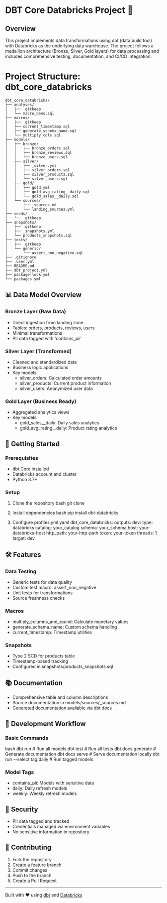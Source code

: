 # DBT Core Databricks Project 🚀

## Overview
This project implements data transformations using dbt (data build tool) with Databricks as the underlying data warehouse. The project follows a medallion architecture (Bronze, Silver, Gold layers) for data processing and includes comprehensive testing, documentation, and CI/CD integration.

# Project Structure: dbt_core_databricks

```plaintext
dbt_core_databricks/
├── analyses/
│   ├── .gitkeep
│   └── macro_demo.sql
├── macros/
│   ├── .gitkeep
│   ├── current_timestamp.sql
│   ├── generate_schema_name.sql
│   └── multiply_cols.sql
├── models/
│   ├── bronze/
│   │   ├── bronze_orders.sql
│   │   ├── bronze_reviews.sql
│   │   └── bronze_users.sql
│   ├── silver/
│   │   ├── _silver.yml
│   │   ├── silver_orders.sql
│   │   ├── silver_products.sql
│   │   └── silver_users.sql
│   ├── gold/
│   │   ├── gold.yml
│   │   ├── gold_avg_rating__daily.sql
│   │   └── gold_sales__daily.sql
│   └── sources/
│       ├── _sources.md
│       └── landing_sources.yml
├── seeds/
│   └── .gitkeep
├── snapshots/
│   ├── .gitkeep
│   ├── _snapshots.yml
│   └── products_snapshots.sql
├── tests/
│   ├── .gitkeep
│   └── generic/
│       └── assert_non_negative.sql
├── .gitignore
├── .user.yml
├── README.md
├── dbt_project.yml
├── package-lock.yml
└── packages.yml
```

## 📊 Data Model Overview

### Bronze Layer (Raw Data)
- Direct ingestion from landing zone
- Tables: orders, products, reviews, users
- Minimal transformations
- PII data tagged with 'contains_pii'

### Silver Layer (Transformed)
- Cleaned and standardized data
- Business logic applications
- Key models:
  - silver_orders: Calculated order amounts
  - silver_products: Current product information
  - silver_users: Anonymized user data

### Gold Layer (Business Ready)
- Aggregated analytics views
- Key models:
  - gold_sales__daily: Daily sales analytics
  - gold_avg_rating__daily: Product rating analytics

## 🚀 Getting Started

### Prerequisites
- dbt Core installed
- Databricks account and cluster
- Python 3.7+

### Setup
1. Clone the repository
bash
git clone <repository-url>

2. Install dependencies
bash
pip install dbt-databricks

3. Configure profiles.yml
yaml
dbt_core_databricks:
outputs:
dev:
type: databricks
catalog: your_catalog
schema: your_schema
host: your-databricks-host
http_path: your-http-path
token: your-token
threads: 1
target: dev

## 🛠️ Features

### Data Testing
- Generic tests for data quality
- Custom test macro: assert_non_negative
- Unit tests for transformations
- Source freshness checks

### Macros
- multiply_columns_and_round: Calculate monetary values
- generate_schema_name: Custom schema handling
- current_timestamp: Timestamp utilities

### Snapshots
- Type 2 SCD for products table
- Timestamp-based tracking
- Configured in snapshots/products_snapshots.sql

## 📚 Documentation
- Comprehensive table and column descriptions
- Source documentation in models/sources/_sources.md
- Generated documentation available via dbt docs

## 🔄 Development Workflow

### Basic Commands
bash
dbt run # Run all models
dbt test # Run all tests
dbt docs generate # Generate documentation
dbt docs serve # Serve documentation locally
dbt run --select tag:daily # Run tagged models

### Model Tags
- contains_pii: Models with sensitive data
- daily: Daily refresh models
- weekly: Weekly refresh models

## 🔐 Security
- PII data tagged and tracked
- Credentials managed via environment variables
- No sensitive information in repository

## 🤝 Contributing
1. Fork the repository
2. Create a feature branch
3. Commit changes
4. Push to the branch
5. Create a Pull Request


---
Built with ❤️ using [dbt](https://www.getdbt.com/) and [Databricks](https://databricks.com/)
